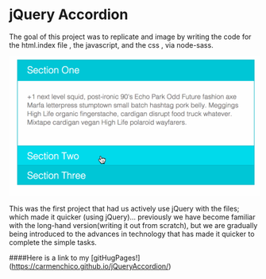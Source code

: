 # jQuery Accordion

The goal of this project was to replicate and image by writing the code for the html.index file , the javascript, and the css , via node-sass.


![Alt Text](https://raw.githubusercontent.com/CarmenChico/jQueryAccordion/master/image/accordian.gif)  


This was the first project that had us actively use jQuery with the files; which made it quicker (using jQuery)... previously we have become familiar with the long-hand version(writing it out from scratch), but we are gradually being introduced to the advances in technology that has made it quicker to complete the simple tasks. 



####Here is a link to my [gitHugPages!] (https://carmenchico.github.io/jQueryAccordion/)
